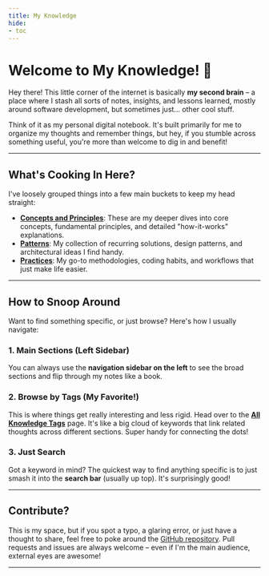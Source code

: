 ```yaml
---
title: My Knowledge
hide:
- toc
---
```


# Welcome to My Knowledge! 👋

Hey there! This little corner of the internet is basically **my second brain** –
a place where I stash all sorts of notes, insights,
and lessons learned, mostly around software development,
but sometimes just... other cool stuff.

Think of it as my personal digital notebook.
It's built primarily for me to organize my thoughts
and remember things, but hey, if you stumble across
something useful, you're more than welcome to dig in
and benefit!

---

## What's Cooking In Here?

I've loosely grouped things into a few main buckets
to keep my head straight:

* **[Concepts and Principles](concepts-and-principles/index.md)**:
  These are my deeper dives into core concepts,
  fundamental principles, and detailed "how-it-works"
  explanations.
* **[Patterns](patterns/index.md)**:
  My collection of recurring solutions, design patterns,
  and architectural ideas I find handy.
* **[Practices](practices/index.md)**:
  My go-to methodologies, coding habits,
  and workflows that just make life easier.

---

## How to Snoop Around

Want to find something specific, or just browse?
Here's how I usually navigate:

### 1. Main Sections (Left Sidebar)

You can always use the **navigation sidebar on the left**
to see the broad sections and flip through my notes like a book.

### 2. Browse by Tags (My Favorite!)

This is where things get really interesting and less rigid.
Head over to the **[All Knowledge Tags](tags.md)** page.
It's like a big cloud of keywords that link related thoughts
across different sections. Super handy for connecting the dots!

### 3. Just Search

Got a keyword in mind?
The quickest way to find anything specific is to just smash it
into the **search bar** (usually up top).
It's surprisingly good!

---

## Contribute?

This is my space, but if you spot a typo, a glaring error,
or just have a thought to share, feel free to poke around
the [GitHub repository](https://github.com/whiskeysierra/knowledge/).
Pull requests and issues are always welcome –
even if I'm the main audience, external eyes are awesome!

---